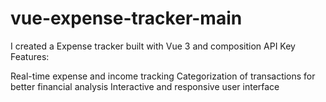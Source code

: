 # vue-expense-tracker-main
I created a Expense tracker built with Vue 3 and composition API
Key Features:

Real-time expense and income tracking
Categorization of transactions for better financial analysis
Interactive and responsive user interface
